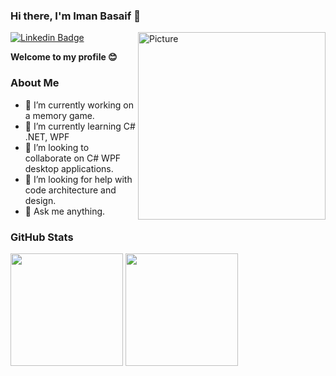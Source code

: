 ### Hi there, I'm Iman Basaif 👋

<img align="right" alt="Picture" src="https://user-images.githubusercontent.com/32367191/155375544-d0c30ef3-90af-4513-9bc9-e5c5a9d3a5ee.PNG" width="300" height="300" />

[![Linkedin Badge](https://img.shields.io/badge/-LinkedIn-0e76a8?style=flat-square&logo=Linkedin&logoColor=white)](https://linkedin.com/in/imanbasaif)

**Welcome to my profile 😊**

  
### About Me

- 🔭 I’m currently working on a memory game.
- 🌱 I’m currently learning C# .NET, WPF
- 👯 I’m looking to collaborate on C# WPF desktop applications.
- 🤔 I’m looking for help with code architecture and design.
- 💬 Ask me anything.

### GitHub Stats

<p>
<img height="180em" src="https://github-readme-stats.vercel.app/api?username=basaif&show_icons=true&hide_border=true&&count_private=true&include_all_commits=true" />

<img height="180em" src="https://github-readme-stats.vercel.app/api/top-langs/?username=basaif&exclude_repo=KNN-Image-Classification&show_icons=true&hide_border=true&layout=compact&langs_count=8"/>
</p>


